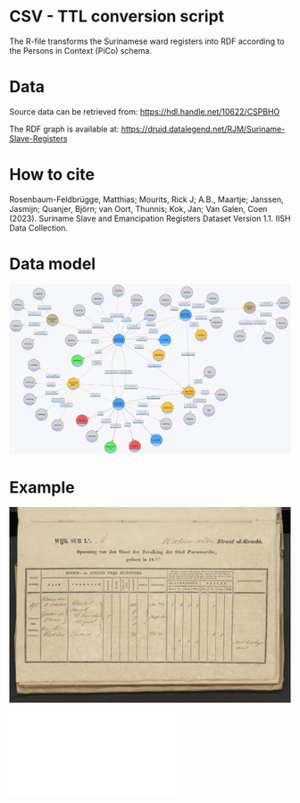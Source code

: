 # CSV - TTL conversion script
The R-file transforms the Surinamese ward registers into RDF according to the Persons in Context (PiCo) schema. 

# Data
Source data can be retrieved from: https://hdl.handle.net/10622/CSPBHO

The RDF graph is available at: https://druid.datalegend.net/RJM/Suriname-Slave-Registers

# How to cite
Rosenbaum-Feldbrügge, Matthias; Mourits, Rick J; A.B., Maartje; Janssen, Jasmijn; Quanjer, Björn; van Oort, Thunnis; Kok, Jan; Van Galen, Coen (2023). Suriname Slave and Emancipation Registers Dataset Version 1.1. IISH Data Collection. 

# Data model
![Schema](Schema/Schema.png)

# Example
![Folio](Example/NL-HaNA_1.05.08.01_652_0233.jpg)

![example ttl file](Example/WR.ttl)

